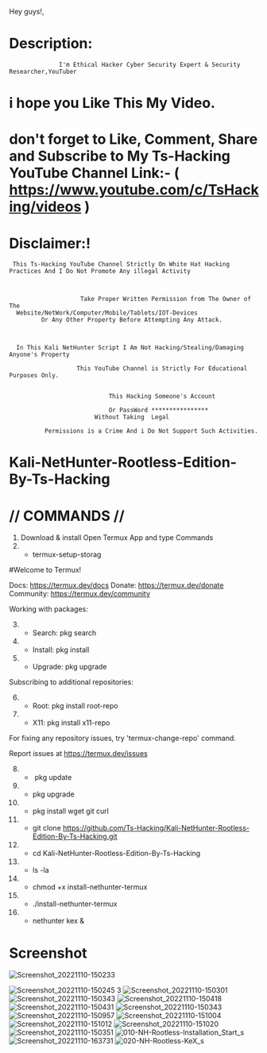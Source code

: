 Hey guys!, 
           
#                                      Description:
                  I'm Ethical Hacker Cyber Security Expert & Security Researcher,YouTuber
                  
#                  i hope you Like This My Video.
#             don't forget to Like, Comment, Share and Subscribe to My Ts-Hacking YouTube Channel Link:-  ( https://www.youtube.com/c/TsHacking/videos ) 

#                                              Disclaimer:!

     This Ts-Hacking YouTube Channel Strictly On White Hat Hacking Practices And I Do Not Promote Any illegal Activity

       

                        Take Proper Written Permission from The Owner of The
      Website/NetWork/Computer/Mobile/Tablets/IOT-Devices
             Or Any Other Property Before Attempting Any Attack.



      In This Kali NetHunter Script I Am Not Hacking/Stealing/Damaging Anyone's Property

                       This YouTube Channel is Strictly For Educational Purposes Only.


                                This Hacking Someone's Account

                                Or PassWord ****************
                            Without Taking  Legal

              Permissions is a Crime And i Do Not Support Such Activities.

# Kali-NetHunter-Rootless-Edition-By-Ts-Hacking

# // COMMANDS //

1. Download & install Open Termux App and type Commands
2. - termux-setup-storag

#Welcome to Termux!

Docs:       https://termux.dev/docs
Donate:     https://termux.dev/donate
Community:  https://termux.dev/community

Working with packages:

3. - Search:  pkg search <query>
4. - Install: pkg install <package>
5. - Upgrade: pkg upgrade

Subscribing to additional repositories:

6.  - Root:    pkg install root-repo
7.  - X11:     pkg install x11-repo

For fixing any repository issues,
try 'termux-change-repo' command.

Report issues at https://termux.dev/issues
           
8.  -  pkg update
           
9.  -  pkg upgrade

10. -  pkg install wget git curl

11. -  git clone https://github.com/Ts-Hacking/Kali-NetHunter-Rootless-Edition-By-Ts-Hacking.git

12. -  cd Kali-NetHunter-Rootless-Edition-By-Ts-Hacking

13. -  ls -la

14. -  chmod +x install-nethunter-termux

15. -  ./install-nethunter-termux

16. -  nethunter kex &

# Screenshot





![Screenshot_20221110-150233](https://user-images.githubusercontent.com/68728063/201058013-7b0a3938-f1f9-4f12-997d-67c3611ee909.png)

![Screenshot_20221110-150245](https://user-images.githubusercontent.com/68728063/201059668-a8e602e7-a6ba-4d6a-9e73-1ff23b612a50.png)
3
![Screenshot_20221110-150301](https://user-images.githubusercontent.com/68728063/201060459-4ea71186-922c-4ab8-b85c-7d71da332e71.png)
![Screenshot_20221110-150343](https://user-images.githubusercontent.com/68728063/201068024-13a0e85d-93b6-4d6b-ac89-8b78d4781508.png)
![Screenshot_20221110-150418](https://user-images.githubusercontent.com/68728063/201071960-9dd9536f-06b6-4964-a23f-6f1ab3ebecca.png)
![Screenshot_20221110-150431 ](https://user-images.githubusercontent.com/68728063/201068235-25bc3621-b2f3-4a05-8937-5811cbd47d92.png)
![Screenshot_20221110-150343](https://user-images.githubusercontent.com/68728063/201071203-cb0c37b6-b2b6-4c20-92e5-1222efb7ea13.png)
![Screenshot_20221110-150957](https://user-images.githubusercontent.com/68728063/201073416-b652bd52-4f28-4af0-8f59-800a3388b54d.png)
![Screenshot_20221110-151004](https://user-images.githubusercontent.com/68728063/201073532-d27b5541-bc7f-4b6a-a82b-703368df0f82.png)
![Screenshot_20221110-151012](https://user-images.githubusercontent.com/68728063/201073636-a105418b-755b-4b27-b62a-9d316dd7d28c.png)
![Screenshot_20221110-151020](https://user-images.githubusercontent.com/68728063/201073731-ff43e0b2-e062-41e0-b818-bc4cbd98f8c0.png)
![Screenshot_20221110-150351](https://user-images.githubusercontent.com/68728063/201074400-da3443b8-4ef9-4354-9033-88b80aebd5d1.png)
![010-NH-Rootless-Installation_Start_s](https://user-images.githubusercontent.com/68728063/201074642-c6f42be1-1d8f-4e82-9930-e6a7808cee8a.png)
![Screenshot_20221110-163731](https://user-images.githubusercontent.com/68728063/201075751-1403951c-9654-4b03-a31a-724ca9d0c65b.png)
![020-NH-Rootless-KeX_s](https://user-images.githubusercontent.com/68728063/201074665-30ba7746-984a-44db-88dd-e3a7c8a44d59.png)
